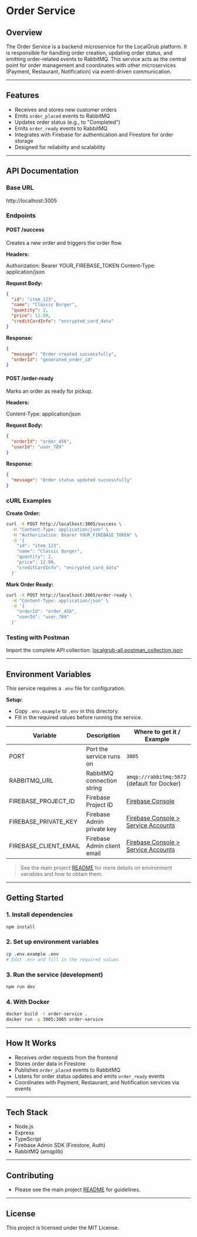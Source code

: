 # Order Service

## Overview

The Order Service is a backend microservice for the LocalGrub platform. It is responsible for handling order creation, updating order status, and emitting order-related events to RabbitMQ. This service acts as the central point for order management and coordinates with other microservices (Payment, Restaurant, Notification) via event-driven communication.

---

## Features

- Receives and stores new customer orders
- Emits `order_placed` events to RabbitMQ
- Updates order status (e.g., to "Completed")
- Emits `order_ready` events to RabbitMQ
- Integrates with Firebase for authentication and Firestore for order storage
- Designed for reliability and scalability

---

## API Documentation

### Base URL
http://localhost:3005

### Endpoints

#### POST /success
Creates a new order and triggers the order flow.

**Headers:**

Authorization: Bearer YOUR_FIREBASE_TOKEN
Content-Type: application/json

**Request Body:**
```json
{
  "id": "item_123",
  "name": "Classic Burger",
  "quantity": 2,
  "price": 12.99,
  "creditCardInfo": "encrypted_card_data"
}
```

**Response:**
```json
{
  "message": "Order created successfully",
  "orderId": "generated_order_id"
}
```

#### POST /order-ready
Marks an order as ready for pickup.

**Headers:**

Content-Type: application/json

**Request Body:**
```json
{
  "orderId": "order_456",
  "userId": "user_789"
}
```

**Response:**
```json
{
  "message": "Order status updated successfully"
}
```

### cURL Examples

**Create Order:**
```bash
curl -X POST http://localhost:3005/success \
  -H "Content-Type: application/json" \
  -H "Authorization: Bearer YOUR_FIREBASE_TOKEN" \
  -d '{
    "id": "item_123",
    "name": "Classic Burger",
    "quantity": 2,
    "price": 12.99,
    "creditCardInfo": "encrypted_card_data"
  }'
```

**Mark Order Ready:**
```bash
curl -X POST http://localhost:3005/order-ready \
  -H "Content-Type: application/json" \
  -d '{
    "orderId": "order_456",
    "userId": "user_789"
  }'
```

### Testing with Postman
Import the complete API collection: [localgrub-all.postman_collection.json](../../docs/api/postman-collections/localgrub-all.postman_collection.json)

---

## Environment Variables

This service requires a `.env` file for configuration.

**Setup:**

- Copy `.env.example` to `.env` in this directory.
- Fill in the required values before running the service.

| Variable              | Description                 | Where to get it / Example                                                   |
| --------------------- | --------------------------- | --------------------------------------------------------------------------- |
| PORT                  | Port the service runs on    | `3005`                                                                      |
| RABBITMQ_URL          | RabbitMQ connection string  | `amqp://rabbitmq:5672` (default for Docker)                                 |
| FIREBASE_PROJECT_ID   | Firebase Project ID         | [Firebase Console](https://console.firebase.google.com/)                    |
| FIREBASE_PRIVATE_KEY  | Firebase Admin private key  | [Firebase Console > Service Accounts](https://console.firebase.google.com/) |
| FIREBASE_CLIENT_EMAIL | Firebase Admin client email | [Firebase Console > Service Accounts](https://console.firebase.google.com/) |

> See the main project [README](../../README.md) for more details on environment variables and how to obtain them.

---

## Getting Started

### 1. Install dependencies

```bash
npm install
```

### 2. Set up environment variables

```bash
cp .env.example .env
# Edit .env and fill in the required values
```

### 3. Run the service (development)

```bash
npm run dev
```

### 4. With Docker

```bash
docker build -t order-service .
docker run -p 3005:3005 order-service
```

---

## How It Works

- Receives order requests from the frontend
- Stores order data in Firestore
- Publishes `order_placed` events to RabbitMQ
- Listens for order status updates and emits `order_ready` events
- Coordinates with Payment, Restaurant, and Notification services via events

---

## Tech Stack

- Node.js
- Express
- TypeScript
- Firebase Admin SDK (Firestore, Auth)
- RabbitMQ (amqplib)

---

## Contributing

- Please see the main project [README](../../README.md) for guidelines.

---

## License

This project is licensed under the MIT License.
